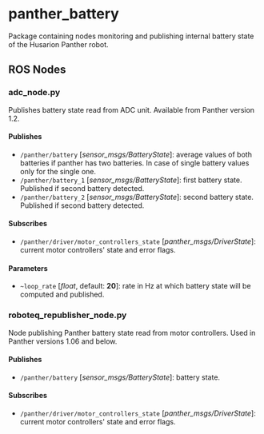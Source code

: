 # panther_battery

Package containing nodes monitoring and publishing internal battery state of the Husarion Panther robot.

## ROS Nodes

### adc_node.py

Publishes battery state read from ADC unit. Available from Panther version 1.2.

#### Publishes

- `/panther/battery` [*sensor_msgs/BatteryState*]: average values of both batteries if panther has two batteries. In case of single battery values only for the single one.
- `/panther/battery_1` [*sensor_msgs/BatteryState*]: first battery state. Published if second battery detected.
- `/panther/battery_2` [*sensor_msgs/BatteryState*]: second battery state. Published if second battery detected.

#### Subscribes

- `/panther/driver/motor_controllers_state` [*panther_msgs/DriverState*]: current motor controllers' state and error flags.

#### Parameters

- `~loop_rate` [*float*, default: **20**]: rate in Hz at which battery state will be computed and published.

### roboteq_republisher_node.py

Node publishing Panther battery state read from motor controllers. Used in Panther versions 1.06 and below.

#### Publishes

- `/panther/battery` [*sensor_msgs/BatteryState*]: battery state.

#### Subscribes

- `/panther/driver/motor_controllers_state` [*panther_msgs/DriverState*]: current motor controllers' state and error flags.
